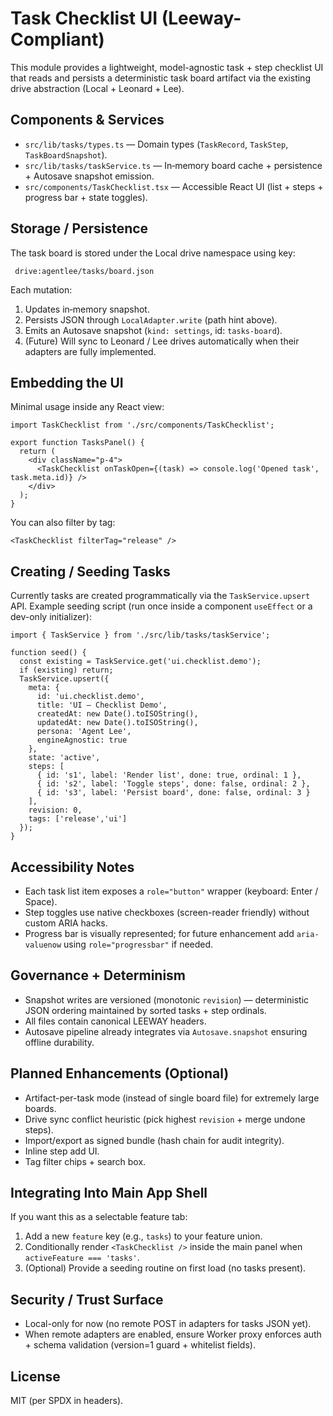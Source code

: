 # Task Checklist UI (Leeway-Compliant)

This module provides a lightweight, model-agnostic task + step checklist UI that reads and persists a deterministic task board artifact via the existing drive abstraction (Local + Leonard + Lee).

## Components & Services

- `src/lib/tasks/types.ts` — Domain types (`TaskRecord`, `TaskStep`, `TaskBoardSnapshot`).
- `src/lib/tasks/taskService.ts` — In‑memory board cache + persistence + Autosave snapshot emission.
- `src/components/TaskChecklist.tsx` — Accessible React UI (list + steps + progress bar + state toggles).

## Storage / Persistence

The task board is stored under the Local drive namespace using key:
```
 drive:agentlee/tasks/board.json
```
Each mutation:
1. Updates in‑memory snapshot.
2. Persists JSON through `LocalAdapter.write` (path hint above).
3. Emits an Autosave snapshot (`kind: settings`, id: `tasks-board`).
4. (Future) Will sync to Leonard / Lee drives automatically when their adapters are fully implemented.

## Embedding the UI

Minimal usage inside any React view:
```tsx
import TaskChecklist from './src/components/TaskChecklist';

export function TasksPanel() {
  return (
    <div className="p-4">
      <TaskChecklist onTaskOpen={(task) => console.log('Opened task', task.meta.id)} />
    </div>
  );
}
```
You can also filter by tag:
```tsx
<TaskChecklist filterTag="release" />
```

## Creating / Seeding Tasks
Currently tasks are created programmatically via the `TaskService.upsert` API. Example seeding script (run once inside a component `useEffect` or a dev-only initializer):
```tsx
import { TaskService } from './src/lib/tasks/taskService';

function seed() {
  const existing = TaskService.get('ui.checklist.demo');
  if (existing) return;
  TaskService.upsert({
    meta: {
      id: 'ui.checklist.demo',
      title: 'UI — Checklist Demo',
      createdAt: new Date().toISOString(),
      updatedAt: new Date().toISOString(),
      persona: 'Agent Lee',
      engineAgnostic: true
    },
    state: 'active',
    steps: [
      { id: 's1', label: 'Render list', done: true, ordinal: 1 },
      { id: 's2', label: 'Toggle steps', done: false, ordinal: 2 },
      { id: 's3', label: 'Persist board', done: false, ordinal: 3 }
    ],
    revision: 0,
    tags: ['release','ui']
  });
}
```

## Accessibility Notes
- Each task list item exposes a `role="button"` wrapper (keyboard: Enter / Space).
- Step toggles use native checkboxes (screen-reader friendly) without custom ARIA hacks.
- Progress bar is visually represented; for future enhancement add `aria-valuenow` using `role="progressbar"` if needed.

## Governance + Determinism
- Snapshot writes are versioned (monotonic `revision`) — deterministic JSON ordering maintained by sorted tasks + step ordinals.
- All files contain canonical LEEWAY headers.
- Autosave pipeline already integrates via `Autosave.snapshot` ensuring offline durability.

## Planned Enhancements (Optional)
- Artifact-per-task mode (instead of single board file) for extremely large boards.
- Drive sync conflict heuristic (pick highest `revision` + merge undone steps).
- Import/export as signed bundle (hash chain for audit integrity).
- Inline step add UI.
- Tag filter chips + search box.

## Integrating Into Main App Shell
If you want this as a selectable feature tab:
1. Add a new `feature` key (e.g., `tasks`) to your feature union.
2. Conditionally render `<TaskChecklist />` inside the main panel when `activeFeature === 'tasks'`.
3. (Optional) Provide a seeding routine on first load (no tasks present).

## Security / Trust Surface
- Local-only for now (no remote POST in adapters for tasks JSON yet).
- When remote adapters are enabled, ensure Worker proxy enforces auth + schema validation (version=1 guard + whitelist fields).

## License
MIT (per SPDX in headers).
